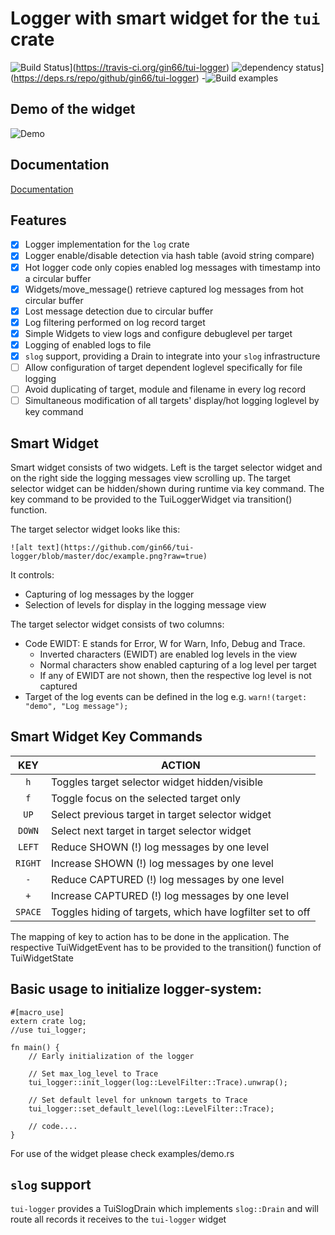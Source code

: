  # Logger with smart widget for the `tui` crate

 ![Build Status](https://travis-ci.org/gin66/tui-logger.svg?branch=master)](https://travis-ci.org/gin66/tui-logger)
 ![dependency status](https://deps.rs/repo/github/gin66/tui-logger/status.svg?service=github)](https://deps.rs/repo/github/gin66/tui-logger)
 -![Build examples](https://github.com/gin66/tui-logger/workflows/Build%20examples/badge.svg?service=github)


 ## Demo of the widget

 ![Demo](https://github.com/gin66/tui-logger/blob/master/doc/example.svg?raw=true)

 ## Documentation

 [Documentation](https://docs.rs/tui-logger/0.5.0/tui_logger/)

 ## Features

 - [X] Logger implementation for the `log` crate
 - [X] Logger enable/disable detection via hash table (avoid string compare)
 - [X] Hot logger code only copies enabled log messages with timestamp into a circular buffer
 - [X] Widgets/move_message() retrieve captured log messages from hot circular buffer
 - [X] Lost message detection due to circular buffer
 - [X] Log filtering performed on log record target
 - [X] Simple Widgets to view logs and configure debuglevel per target
 - [X] Logging of enabled logs to file
 - [X] `slog` support, providing a Drain to integrate into your `slog` infrastructure
 - [ ] Allow configuration of target dependent loglevel specifically for file logging
 - [ ] Avoid duplicating of target, module and filename in every log record
 - [ ] Simultaneous modification of all targets' display/hot logging loglevel by key command

 ## Smart Widget

 Smart widget consists of two widgets. Left is the target selector widget and
 on the right side the logging messages view scrolling up. The target selector widget
 can be hidden/shown during runtime via key command.
 The key command to be provided to the TuiLoggerWidget via transition() function.

 The target selector widget looks like this:

    ![alt text](https://github.com/gin66/tui-logger/blob/master/doc/example.png?raw=true)

 It controls:

 - Capturing of log messages by the logger
 - Selection of levels for display in the logging message view
  
 The target selector widget consists of two columns:

 - Code EWIDT: E stands for Error, W for Warn, Info, Debug and Trace.
   + Inverted characters (EWIDT) are enabled log levels in the view
   + Normal characters show enabled capturing of a log level per target
   + If any of EWIDT are not shown, then the respective log level is not captured
 - Target of the log events can be defined in the log e.g. `warn!(target: "demo", "Log message");`
  
 ## Smart Widget Key Commands

 |  KEY   | ACTION
 |:------:|-----------------------------------------------------------|
 | `h`    | Toggles target selector widget hidden/visible
 | `f`    | Toggle focus on the selected target only
 | `UP`   | Select previous target in target selector widget
 | `DOWN` | Select next target in target selector widget
 | `LEFT` | Reduce SHOWN (!) log messages by one level
 | `RIGHT`| Increase SHOWN (!) log messages by one level
 | `-`    | Reduce CAPTURED (!) log messages by one level
 | `+`    | Increase CAPTURED (!) log messages by one level
 | `SPACE`| Toggles hiding of targets, which have logfilter set to off
  
 The mapping of key to action has to be done in the application. The respective TuiWidgetEvent
 has to be provided to the transition() function of TuiWidgetState

 ## Basic usage to initialize logger-system:
 ```
 #[macro_use]
 extern crate log;
 //use tui_logger;

 fn main() {
     // Early initialization of the logger

     // Set max_log_level to Trace
     tui_logger::init_logger(log::LevelFilter::Trace).unwrap();

     // Set default level for unknown targets to Trace
     tui_logger::set_default_level(log::LevelFilter::Trace);

     // code....
 }
 ```

 For use of the widget please check examples/demo.rs

 ## `slog` support

 `tui-logger` provides a TuiSlogDrain which implements `slog::Drain` and will route all records
 it receives to the `tui-logger` widget

